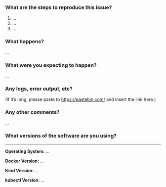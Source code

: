 ### What are the steps to reproduce this issue?
1. …
2. …
3. …

### What happens?
…

### What were you expecting to happen?
…

### Any logs, error output, etc?
(If it’s long, please paste to https://pastebin.com/ and insert the link here.)

### Any other comments?
…


### What versions of the software are you using?
----------------------------------------
**Operating System:** …

**Docker Version:** …

**Kind Version:** …

**kubectl Version:** …
